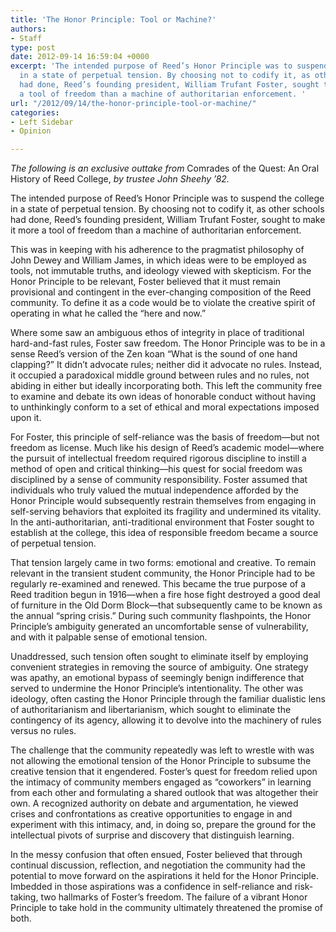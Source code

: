 ```yaml
---
title: 'The Honor Principle: Tool or Machine?'
authors:
- Staff
type: post
date: 2012-09-14 16:59:04 +0000
excerpt: 'The intended purpose of Reed’s Honor Principle was to suspend the college
  in a state of perpetual tension. By choosing not to codify it, as other schools
  had done, Reed’s founding president, William Trufant Foster, sought to make it more
  a tool of freedom than a machine of authoritarian enforcement. '
url: "/2012/09/14/the-honor-principle-tool-or-machine/"
categories:
- Left Sidebar
- Opinion

---
```

_The following is an exclusive outtake from_ Comrades of the Quest: An Oral History of Reed College, _by trustee John Sheehy &#8217;82._

The intended purpose of Reed’s Honor Principle was to suspend the college in a state of perpetual tension. By choosing not to codify it, as other schools had done, Reed’s founding president, William Trufant Foster, sought to make it more a tool of freedom than a machine of authoritarian enforcement.

This was in keeping with his adherence to the pragmatist philosophy of John Dewey and William James, in which ideas were to be employed as tools, not immutable truths, and ideology viewed with skepticism. For the Honor Principle to be relevant, Foster believed that it must remain provisional and contingent in the ever-changing composition of the Reed community. To define it as a code would be to violate the creative spirit of operating in what he called the “here and now.”

Where some saw an ambiguous ethos of integrity in place of traditional hard-and-fast rules, Foster saw freedom. The Honor Principle was to be in a sense Reed’s version of the Zen koan “What is the sound of one hand clapping?” It didn’t advocate rules; neither did it advocate no rules. Instead, it occupied a paradoxical middle ground between rules and no rules, not abiding in either but ideally incorporating both. This left the community free to examine and debate its own ideas of honorable conduct without having to unthinkingly conform to a set of ethical and moral expectations imposed upon it.

For Foster, this principle of self-reliance was the basis of freedom—but not freedom as license. Much like his design of Reed’s academic model—where the pursuit of intellectual freedom required rigorous discipline to instill a method of open and critical thinking—his quest for social freedom was disciplined by a sense of community responsibility. Foster assumed that individuals who truly valued the mutual independence afforded by the Honor Principle would subsequently restrain themselves from engaging in self-serving behaviors that exploited its fragility and undermined its vitality. In the anti-authoritarian, anti-traditional environment that Foster sought to establish at the college, this idea of responsible freedom became a source of perpetual tension.

That tension largely came in two forms: emotional and creative. To remain relevant in the transient student community, the Honor Principle had to be regularly re-examined and renewed. This became the true purpose of a Reed tradition begun in 1916—when a fire hose fight destroyed a good deal of furniture in the Old Dorm Block—that subsequently came to be known as the annual “spring crisis.” During such community flashpoints, the Honor Principle’s ambiguity generated an uncomfortable sense of vulnerability, and with it palpable sense of emotional tension.

Unaddressed, such tension often sought to eliminate itself by employing convenient strategies in removing the source of ambiguity. One strategy was apathy, an emotional bypass of seemingly benign indifference that served to undermine the Honor Principle’s intentionality. The other was ideology, often casting the Honor Principle through the familiar dualistic lens of authoritarianism and libertarianism, which sought to eliminate the contingency of its agency, allowing it to devolve into the machinery of rules versus no rules.

The challenge that the community repeatedly was left to wrestle with was not allowing the emotional tension of the Honor Principle to subsume the creative tension that it engendered. Foster’s quest for freedom relied upon the intimacy of community members engaged as “coworkers” in learning from each other and formulating a shared outlook that was altogether their own. A recognized authority on debate and argumentation, he viewed crises and confrontations as creative opportunities to engage in and experiment with this intimacy, and, in doing so, prepare the ground for the intellectual pivots of surprise and discovery that distinguish learning.

In the messy confusion that often ensued, Foster believed that through continual discussion, reflection, and negotiation the community had the potential to move forward on the aspirations it held for the Honor Principle. Imbedded in those aspirations was a confidence in self-reliance and risk-taking, two hallmarks of Foster’s freedom. The failure of a vibrant Honor Principle to take hold in the community ultimately threatened the promise of both.